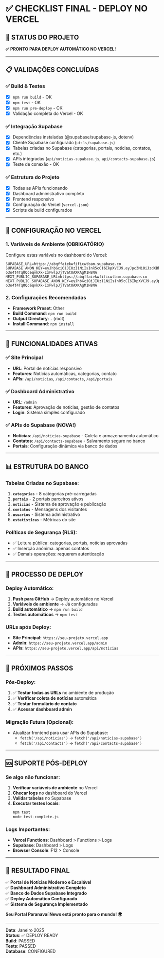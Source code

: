 # ✅ CHECKLIST FINAL - DEPLOY NO VERCEL

## 🎯 STATUS DO PROJETO
**✅ PRONTO PARA DEPLOY AUTOMÁTICO NO VERCEL!**

---

## 📋 VALIDAÇÕES CONCLUÍDAS

### ✅ Build & Testes
- [x] `npm run build` - OK
- [x] `npm test` - OK  
- [x] `npm run pre-deploy` - OK
- [x] Validação completa do Vercel - OK

### ✅ Integração Supabase
- [x] Dependências instaladas (@supabase/supabase-js, dotenv)
- [x] Cliente Supabase configurado (`utils/supabase.js`)
- [x] Tabelas criadas no Supabase (categorias, portais, noticias, contatos, etc.)
- [x] APIs integradas (`api/noticias-supabase.js`, `api/contacts-supabase.js`)
- [x] Teste de conexão - OK

### ✅ Estrutura do Projeto
- [x] Todas as APIs funcionando
- [x] Dashboard administrativo completo
- [x] Frontend responsivo
- [x] Configuração do Vercel (`vercel.json`)
- [x] Scripts de build configurados

---

## 🔧 CONFIGURAÇÃO NO VERCEL

### 1. Variáveis de Ambiente (OBRIGATÓRIO)
Configure estas variáveis no dashboard do Vercel:

```
SUPABASE_URL=https://abqffaiekwfificwtbam.supabase.co
SUPABASE_ANON_KEY=eyJhbGciOiJIUzI1NiIsInR5cCI6IkpXVCJ9.eyJpc3MiOiJzdXBhYmFzZSIsInJlZiI6ImFicWZmYWlla3dmaWZpY3d0YmFtIiwicm9sZSI6ImFub24iLCJpYXQiOjE3NTY5NTY0MDcsImV4cCI6MjA3MjUzMjQwN30.-o3o4t4Tq0QceqvkXk-IxPwlpJjTVatUAXKAgM1H8NA
NEXT_PUBLIC_SUPABASE_URL=https://abqffaiekwfificwtbam.supabase.co
NEXT_PUBLIC_SUPABASE_ANON_KEY=eyJhbGciOiJIUzI1NiIsInR5cCI6IkpXVCJ9.eyJpc3MiOiJzdXBhYmFzZSIsInJlZiI6ImFicWZmYWlla3dmaWZpY3d0YmFtIiwicm9sZSI6ImFub24iLCJpYXQiOjE3NTY5NTY0MDcsImV4cCI6MjA3MjUzMjQwN30.-o3o4t4Tq0QceqvkXk-IxPwlpJjTVatUAXKAgM1H8NA
```

### 2. Configurações Recomendadas
- **Framework Preset**: Other
- **Build Command**: `npm run build`
- **Output Directory**: `.` (root)
- **Install Command**: `npm install`

---

## 🚀 FUNCIONALIDADES ATIVAS

### ✅ Site Principal
- **URL**: Portal de notícias responsivo
- **Features**: Notícias automáticas, categorias, contato
- **APIs**: `/api/noticias`, `/api/contacts`, `/api/portais`

### ✅ Dashboard Administrativo  
- **URL**: `/admin`
- **Features**: Aprovação de notícias, gestão de contatos
- **Login**: Sistema simples configurado

### ✅ APIs do Supabase (NOVA!)
- **Notícias**: `/api/noticias-supabase` - Coleta e armazenamento automático
- **Contatos**: `/api/contacts-supabase` - Salvamento seguro no banco
- **Portais**: Configuração dinâmica via banco de dados

---

## 📊 ESTRUTURA DO BANCO

### Tabelas Criadas no Supabase:
1. **`categorias`** - 8 categorias pré-carregadas
2. **`portais`** - 2 portais parceiros ativos
3. **`noticias`** - Sistema de aprovação e publicação
4. **`contatos`** - Mensagens dos visitantes  
5. **`usuarios`** - Sistema administrativo
6. **`estatisticas`** - Métricas do site

### Políticas de Segurança (RLS):
- ✅ Leitura pública: categorias, portais, notícias aprovadas
- ✅ Inserção anônima: apenas contatos
- ✅ Demais operações: requerem autenticação

---

## 🔄 PROCESSO DE DEPLOY

### Deploy Automático:
1. **Push para GitHub** → Deploy automático no Vercel
2. **Variáveis de ambiente** → Já configuradas
3. **Build automático** → `npm run build`
4. **Testes automáticos** → `npm test`

### URLs após Deploy:
- **Site Principal**: `https://seu-projeto.vercel.app`
- **Admin**: `https://seu-projeto.vercel.app/admin`
- **APIs**: `https://seu-projeto.vercel.app/api/noticias`

---

## 🎯 PRÓXIMOS PASSOS

### Pós-Deploy:
1. ✅ **Testar todas as URLs** no ambiente de produção
2. ✅ **Verificar coleta de notícias** automática
3. ✅ **Testar formulário de contato** 
4. ✅ **Acessar dashboard admin**

### Migração Futura (Opcional):
- Atualizar frontend para usar APIs do Supabase:
  - `fetch('/api/noticias')` → `fetch('/api/noticias-supabase')`
  - `fetch('/api/contacts')` → `fetch('/api/contacts-supabase')`

---

## 🆘 SUPORTE PÓS-DEPLOY

### Se algo não funcionar:

1. **Verificar variáveis de ambiente** no Vercel
2. **Checar logs** no dashboard do Vercel
3. **Validar tabelas** no Supabase
4. **Executar testes locais**:
   ```bash
   npm test
   node test-complete.js
   ```

### Logs Importantes:
- **Vercel Functions**: Dashboard > Functions > Logs  
- **Supabase**: Dashboard > Logs
- **Browser Console**: F12 > Console

---

## 🎉 RESULTADO FINAL

✅ **Portal de Notícias Moderno e Escalável**  
✅ **Dashboard Administrativo Completo**  
✅ **Banco de Dados Supabase Integrado**  
✅ **Deploy Automático Configurado**  
✅ **Sistema de Segurança Implementado**  

**Seu Portal Paranavaí News está pronto para o mundo! 🌍**

---

**Data**: Janeiro 2025  
**Status**: ✅ DEPLOY READY  
**Build**: PASSED  
**Tests**: PASSED  
**Database**: CONFIGURED
